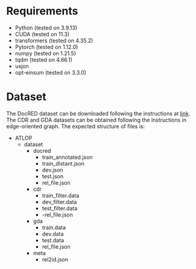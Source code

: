# **Requirements**
- Python (tested on 3.9.13)
- CUDA (tested on 11.3)
- transformers (tested on 4.35.2)
- Pytorch (tested on 1.12.0)
- numpy (tested on 1.21.5)
- tqdm (tested on 4.66.1)
- usjon
- opt-einsum (tested on 3.3.0)

# **Dataset**

The DocRED dataset can be downloaded following the instructions at [link](https://github.com/thunlp/DocRED/tree/master/data). The CDR and GDA datasets can be obtained following the instructions in edge-oriented graph. The expected structure of files is:
- ATLOP
  - dataset
    - docred
      - train_annotated.json
      - train_distant.json
      - dev.json
      - test.json
      - rel_file.json
    - cdr
      - train_filter.data
      - dev_filter.data
      - test_filter.data
      - -rel_file.json
    - gda
      - train.data
      - dev.data
      - test.data
      - rel_file.json
    - meta
      - rel2id.json

 
